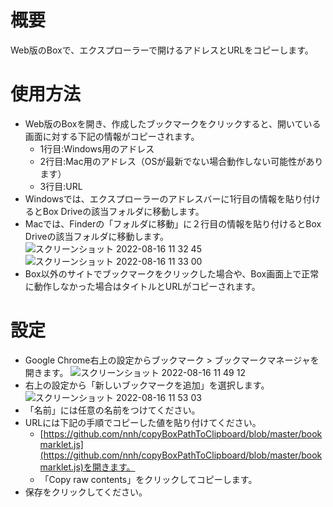 # 概要
Web版のBoxで、エクスプローラーで開けるアドレスとURLをコピーします。
# 使用方法
- Web版のBoxを開き、作成したブックマークをクリックすると、開いている画面に対する下記の情報がコピーされます。
  - 1行目:Windows用のアドレス
  - 2行目:Mac用のアドレス（OSが最新でない場合動作しない可能性があります）
  - 3行目:URL
- Windowsでは、エクスプローラーのアドレスバーに1行目の情報を貼り付けるとBox Driveの該当フォルダに移動します。
- Macでは、Finderの「フォルダに移動」に２行目の情報を貼り付けるとBox Driveの該当フォルダに移動します。  
![スクリーンショット 2022-08-16 11 32 45](https://user-images.githubusercontent.com/24307469/184786455-3810133f-b327-41d0-82c0-8ea49f3ecba9.png)  
![スクリーンショット 2022-08-16 11 33 00](https://user-images.githubusercontent.com/24307469/184786936-dd3f9a91-5d9d-4732-aaf8-cdb7c8d27071.png)  
- Box以外のサイトでブックマークをクリックした場合や、Box画面上で正常に動作しなかった場合はタイトルとURLがコピーされます。
# 設定
- Google Chrome右上の設定からブックマーク > ブックマークマネージャを開きます。
![スクリーンショット 2022-08-16 11 49 12](https://user-images.githubusercontent.com/24307469/184788131-8443711e-63aa-4256-999a-86e228dc479f.png)  
- 右上の設定から「新しいブックマークを追加」を選択します。  
![スクリーンショット 2022-08-16 11 53 03](https://user-images.githubusercontent.com/24307469/184788456-731685de-f8e7-4160-9c30-8855b6df3ac0.png)  
- 「名前」には任意の名前をつけてください。
- URLには下記の手順でコピーした値を貼り付けてください。
  - [https://github.com/nnh/copyBoxPathToClipboard/blob/master/bookmarklet.js](https://github.com/nnh/copyBoxPathToClipboard/blob/master/bookmarklet.js)を開きます。
  - 「Copy raw contents」をクリックしてコピーします。
- 保存をクリックしてください。
